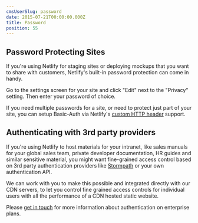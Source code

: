 ```yaml
---
cmsUserSlug: password
date: 2015-07-21T00:00:00.000Z
title: Password
position: 55
---
```


## Password Protecting Sites

If you're using Netlify for staging sites or deploying mockups that you want to share with customers, Netlify's built-in password protection can come in handy.

Go to the settings screen for your site and click "Edit" next to the "Privacy" setting. Then enter your password of choice.

If you need multiple passwords for a site, or need to protect just part of your site, you can setup Basic-Auth via Netlify's [custom HTTP header](/docs/headers_and_basic_auth) support.

## Authenticating with 3rd party providers

If you're using Netlify to host materials for your intranet, like sales manuals for your global sales team, private developer documentation, HR guides and similar sensitive material, you might want fine-grained access control based on 3rd party authentication providers like [Stormpath](https://stormpath.com) or your own authentication API.

We can work with you to make this possible and integrated directly with our CDN servers, to let you control fine grained access controls for individual users with all the performance of a CDN hosted static website.

Please [get in touch](/contact) for more information about authentication on enterprise plans.
